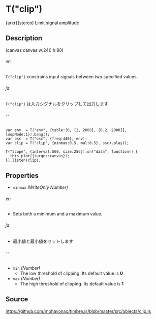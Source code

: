 T("clip")
==========
{arkr}{stereo} Limit signal amplitude

## Description ##

(canvas canvas w:240 h:80)

###### en ######
`T("clip")` constrains input signals between two specified values.
###### ja ######
`T("clip")` は入力シグナルをクリップして出力します
###### -- ######

```timbre
var env  = T("env", {table:[0, [2, 2000], [0.2, 2000]], loopNode:1}).bang();
var osc  = T("osc", {freq:440}, env);
var clip = T("clip", {minmax:0.5, mul:0.5}, osc).play();

T("scope", {interval:500, size:256}).on("data", function() {
  this.plot({target:canvas});
}).listen(clip);
```

## Properties ##
- `minmax` _(WriteOnly Number)_
###### en ######
  - Sets both a minimum and a maximum value.
###### ja ######
  - 最小値と最小値をセットします
###### -- ######

- `min` _(Number)_
  - The low threshold of clipping. Its default value is **0**
- `max` _(Number)_
  - The high threshold of clipping. Its default value is **1**

## Source ##
https://github.com/mohayonao/timbre.js/blob/master/src/objects/clip.js
